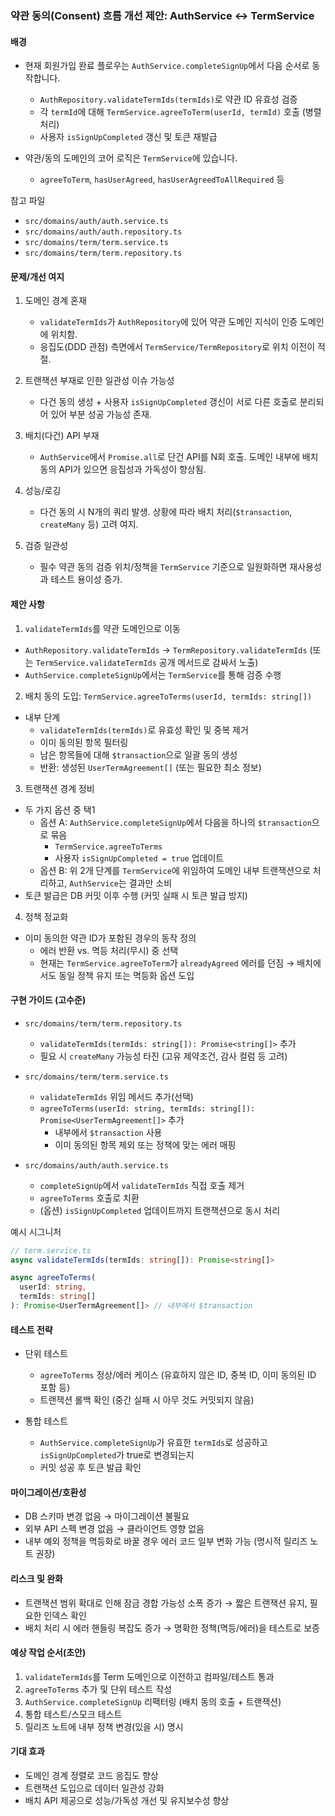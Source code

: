 ### 약관 동의(Consent) 흐름 개선 제안: AuthService ↔ TermService

#### 배경
- 현재 회원가입 완료 플로우는 `AuthService.completeSignUp`에서 다음 순서로 동작합니다.
  - `AuthRepository.validateTermIds(termIds)`로 약관 ID 유효성 검증
  - 각 `termId`에 대해 `TermService.agreeToTerm(userId, termId)` 호출 (병렬 처리)
  - 사용자 `isSignUpCompleted` 갱신 및 토큰 재발급

- 약관/동의 도메인의 코어 로직은 `TermService`에 있습니다.
  - `agreeToTerm`, `hasUserAgreed`, `hasUserAgreedToAllRequired` 등

참고 파일
- `src/domains/auth/auth.service.ts`
- `src/domains/auth/auth.repository.ts`
- `src/domains/term/term.service.ts`
- `src/domains/term/term.repository.ts`

#### 문제/개선 여지
1. 도메인 경계 혼재
   - `validateTermIds`가 `AuthRepository`에 있어 약관 도메인 지식이 인증 도메인에 위치함.
   - 응집도(DDD 관점) 측면에서 `TermService/TermRepository`로 위치 이전이 적절.

2. 트랜잭션 부재로 인한 일관성 이슈 가능성
   - 다건 동의 생성 + 사용자 `isSignUpCompleted` 갱신이 서로 다른 호출로 분리되어 있어 부분 성공 가능성 존재.

3. 배치(다건) API 부재
   - `AuthService`에서 `Promise.all`로 단건 API를 N회 호출. 도메인 내부에 배치 동의 API가 있으면 응집성과 가독성이 향상됨.

4. 성능/로깅
   - 다건 동의 시 N개의 쿼리 발생. 상황에 따라 배치 처리(`$transaction`, `createMany` 등) 고려 여지.

5. 검증 일관성
   - 필수 약관 동의 검증 위치/정책을 `TermService` 기준으로 일원화하면 재사용성과 테스트 용이성 증가.

#### 제안 사항
1) `validateTermIds`를 약관 도메인으로 이동
- `AuthRepository.validateTermIds` → `TermRepository.validateTermIds` (또는 `TermService.validateTermIds` 공개 메서드로 감싸서 노출)
- `AuthService.completeSignUp`에서는 `TermService`를 통해 검증 수행

2) 배치 동의 도입: `TermService.agreeToTerms(userId, termIds: string[])`
- 내부 단계
  - `validateTermIds(termIds)`로 유효성 확인 및 중복 제거
  - 이미 동의된 항목 필터링
  - 남은 항목들에 대해 `$transaction`으로 일괄 동의 생성
  - 반환: 생성된 `UserTermAgreement[]` (또는 필요한 최소 정보)

3) 트랜잭션 경계 정비
- 두 가지 옵션 중 택1
  - 옵션 A: `AuthService.completeSignUp`에서 다음을 하나의 `$transaction`으로 묶음
    - `TermService.agreeToTerms`
    - 사용자 `isSignUpCompleted = true` 업데이트
  - 옵션 B: 위 2개 단계를 `TermService`에 위임하여 도메인 내부 트랜잭션으로 처리하고, `AuthService`는 결과만 소비
- 토큰 발급은 DB 커밋 이후 수행 (커밋 실패 시 토큰 발급 방지)

4) 정책 정교화
- 이미 동의한 약관 ID가 포함된 경우의 동작 정의
  - 에러 반환 vs. 멱등 처리(무시) 중 선택
  - 현재는 `TermService.agreeToTerm`가 `alreadyAgreed` 에러를 던짐 → 배치에서도 동일 정책 유지 또는 멱등화 옵션 도입

#### 구현 가이드 (고수준)
- `src/domains/term/term.repository.ts`
  - `validateTermIds(termIds: string[]): Promise<string[]>` 추가
  - 필요 시 `createMany` 가능성 타진 (고유 제약조건, 감사 컬럼 등 고려)

- `src/domains/term/term.service.ts`
  - `validateTermIds` 위임 메서드 추가(선택)
  - `agreeToTerms(userId: string, termIds: string[]): Promise<UserTermAgreement[]>` 추가
    - 내부에서 `$transaction` 사용
    - 이미 동의된 항목 제외 또는 정책에 맞는 에러 매핑

- `src/domains/auth/auth.service.ts`
  - `completeSignUp`에서 `validateTermIds` 직접 호출 제거
  - `agreeToTerms` 호출로 치환
  - (옵션) `isSignUpCompleted` 업데이트까지 트랜잭션으로 동시 처리

예시 시그니처
```ts
// term.service.ts
async validateTermIds(termIds: string[]): Promise<string[]>

async agreeToTerms(
  userId: string,
  termIds: string[]
): Promise<UserTermAgreement[]> // 내부에서 $transaction
```

#### 테스트 전략
- 단위 테스트
  - `agreeToTerms` 정상/에러 케이스 (유효하지 않은 ID, 중복 ID, 이미 동의된 ID 포함 등)
  - 트랜잭션 롤백 확인 (중간 실패 시 아무 것도 커밋되지 않음)

- 통합 테스트
  - `AuthService.completeSignUp`가 유효한 `termIds`로 성공하고 `isSignUpCompleted`가 true로 변경되는지
  - 커밋 성공 후 토큰 발급 확인

#### 마이그레이션/호환성
- DB 스키마 변경 없음 → 마이그레이션 불필요
- 외부 API 스펙 변경 없음 → 클라이언트 영향 없음
- 내부 예외 정책을 멱등화로 바꿀 경우 에러 코드 일부 변화 가능 (명시적 릴리즈 노트 권장)

#### 리스크 및 완화
- 트랜잭션 범위 확대로 인해 잠금 경합 가능성 소폭 증가 → 짧은 트랜잭션 유지, 필요한 인덱스 확인
- 배치 처리 시 에러 핸들링 복잡도 증가 → 명확한 정책(멱등/에러)을 테스트로 보증

#### 예상 작업 순서(초안)
1) `validateTermIds`를 Term 도메인으로 이전하고 컴파일/테스트 통과
2) `agreeToTerms` 추가 및 단위 테스트 작성
3) `AuthService.completeSignUp` 리팩터링 (배치 동의 호출 + 트랜잭션)
4) 통합 테스트/스모크 테스트
5) 릴리즈 노트에 내부 정책 변경(있을 시) 명시

#### 기대 효과
- 도메인 경계 정렬로 코드 응집도 향상
- 트랜잭션 도입으로 데이터 일관성 강화
- 배치 API 제공으로 성능/가독성 개선 및 유지보수성 향상


